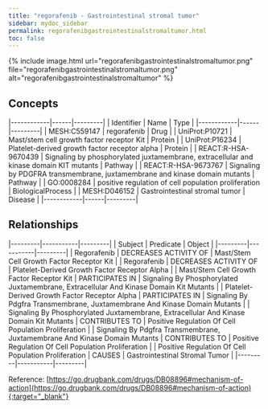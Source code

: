 ```yaml
---
title: "regorafenib - Gastrointestinal stromal tumor"
sidebar: mydoc_sidebar
permalink: regorafenibgastrointestinalstromaltumor.html
toc: false 
---
```


{% include image.html url="regorafenibgastrointestinalstromaltumor.png" file="regorafenibgastrointestinalstromaltumor.png" alt="regorafenibgastrointestinalstromaltumor" %}

## Concepts

|------------|------|---------|
| Identifier | Name | Type    |
|------------|------|---------|
| MESH:C559147 | regorafenib | Drug |
| UniProt:P10721 | Mast/stem cell growth factor receptor Kit | Protein |
| UniProt:P16234 | Platelet-derived growth factor receptor alpha | Protein |
| REACT:R-HSA-9670439 | Signaling by phosphorylated juxtamembrane, extracellular and kinase domain KIT mutants | Pathway |
| REACT:R-HSA-9673767 | Signaling by PDGFRA transmembrane, juxtamembrane and kinase domain mutants | Pathway |
| GO:0008284 | positive regulation of cell population proliferation | BiologicalProcess |
| MESH:D046152 | Gastrointestinal stromal tumor | Disease |
|------------|------|---------|

## Relationships

|---------|-----------|---------|
| Subject | Predicate | Object  |
|---------|-----------|---------|
| Regorafenib | DECREASES ACTIVITY OF | Mast/Stem Cell Growth Factor Receptor Kit |
| Regorafenib | DECREASES ACTIVITY OF | Platelet-Derived Growth Factor Receptor Alpha |
| Mast/Stem Cell Growth Factor Receptor Kit | PARTICIPATES IN | Signaling By Phosphorylated Juxtamembrane, Extracellular And Kinase Domain Kit Mutants |
| Platelet-Derived Growth Factor Receptor Alpha | PARTICIPATES IN | Signaling By Pdgfra Transmembrane, Juxtamembrane And Kinase Domain Mutants |
| Signaling By Phosphorylated Juxtamembrane, Extracellular And Kinase Domain Kit Mutants | CONTRIBUTES TO | Positive Regulation Of Cell Population Proliferation |
| Signaling By Pdgfra Transmembrane, Juxtamembrane And Kinase Domain Mutants | CONTRIBUTES TO | Positive Regulation Of Cell Population Proliferation |
| Positive Regulation Of Cell Population Proliferation | CAUSES | Gastrointestinal Stromal Tumor |
|---------|-----------|---------|

Reference: [https://go.drugbank.com/drugs/DB08896#mechanism-of-action](https://go.drugbank.com/drugs/DB08896#mechanism-of-action){:target="_blank"}